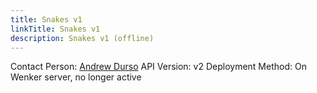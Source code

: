 ```yaml
---
title: Snakes v1
linkTitle: Snakes v1
description: Snakes v1 (offline)
---
```


Contact Person: [Andrew Durso](amdurso@gmail.com)
API Version: v2
Deployment Method: On Wenker server, no longer active